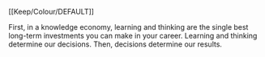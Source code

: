 [[Keep/Colour/DEFAULT]] 

First, in a knowledge economy, learning and thinking are the single best long-term investments you can make in your career. Learning and thinking determine our decisions. Then, decisions determine our results.
